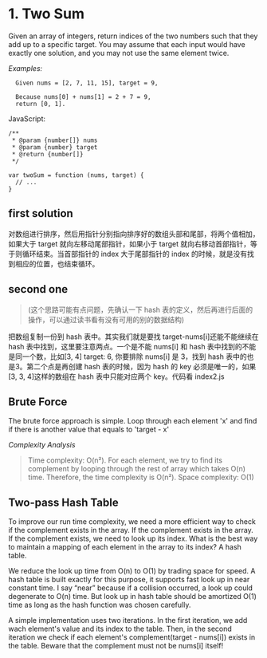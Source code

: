 # 1. Two Sum

Given an array of integers, return indices of the two numbers such that they add up to a specific target.
You may assume that each input would have exactly one solution, and you may not use the same element twice.

*Examples:*
```
  Given nums = [2, 7, 11, 15], target = 9,

  Because nums[0] + nums[1] = 2 + 7 = 9,
  return [0, 1].
```

JavaScript:

```
/**
 * @param {number[]} nums
 * @param {number} target
 * @return {number[]}
 */

var twoSum = function (nums, target) {
  // ...
}
```

## first solution
对数组进行排序，然后用指针分别指向排序好的数组头部和尾部，将两个值相加，如果大于 target 就向左移动尾部指针，如果小于 target 就向右移动首部指针，等于则循环结束。当首部指针的 index 大于尾部指针的 index 的时候，就是没有找到相应的位置，也结束循环。

## second one 
> (这个思路可能有点问题，先确认一下 hash 表的定义，然后再进行后面的操作，可以通过读书看有没有可用的别的数据结构)

把数组复制一份到 hash 表中。其实我们就是要找 target-nums[i]还能不能继续在 hash 表中找到，这里要注意两点。一个是不能 nums[i] 和 hash 表中找到的不能是同一个数，比如[3, 4] target: 6, 你要排除 nums[i] 是 3，找到 hash 表中的也是3。第二个点是再创建 hash 表的时候，因为 hash 的 key 必须是唯一的，如果[3, 3, 4]这样的数组在 hash 表中只能对应两个 key。代码看 index2.js

## Brute Force
The brute force approach is simple. Loop through each element 'x' and find if there is another value that equals to 'target - x'

*Complexity Analysis*
 > Time complexity: O(n²). For each element, we try to find its complement by looping through the rest of array which takes O(n) time. Therefore, the time complexity is O(n²).
 > Space complexity: O(1)

## Two-pass Hash Table
To improve our run time complexity, we need a more efficient way to check if the complement exists in the array. If the complement exists in the array. If the complement exists, we need to look up its index. What is the best way to maintain a mapping of each element in the array to its index? A hash table.

We reduce the look up time from O(n) to O(1) by trading space for speed. A hash table is built exactly for this purpose, it supports fast look up in near constant time. I say “near” because if a collision occurred, a look up could degenerate to O(n) time. But look up in hash table should be amortized O(1) time as long as the hash function was chosen carefully.

A simple implementation uses two iterations. In the first iteration, we add wach element's value and its index to the table. Then, in the second iteration we check if each element's complement(target - nums[i]) exists in the table. Beware that the complement must not be nums[i] itself!

